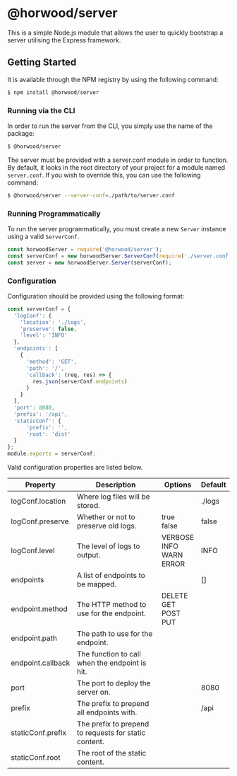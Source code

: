 # @horwood/server

This is a simple Node.js module that allows the user to quickly bootstrap a server utilising the Express framework. 

## Getting Started
It is available through the NPM registry by using the following command:
```bash
$ npm install @horwood/server
```
### Running via the CLI
In order to run the server from the CLI, you simply use the name of the package:
```bash
$ @horwood/server
```
The server must be provided with a server.conf module in order to function. By default, it looks in the root directory 
of your project for a module named `server.conf`. If you wish to override this, you can use the following command:
```bash
$ @horwood/server --server-conf=./path/to/server.conf
```

### Running Programmatically
To run the server programmatically, you must create a new `Server` instance using a valid `ServerConf`.
```js
const horwoodServer = require('@horwood/server');
const serverConf = new horwoodServer.ServerConf(require('./server.conf'));
const server = new horwoodServer.Server(serverConf);
``` 

### Configuration
Configuration should be provided using the following format:
```js
const serverConf = {
  'logConf': {
    'location': './logs',
    'preserve': false,
    'level': 'INFO'
  },
  'endpoints': [
    {
      'method': 'GET',
      'path': '/',
      'callback': (req, res) => {
        res.json(serverConf.endpoints)
      }
    }
  ],
  'port': 8080,
  'prefix': '/api',
  'staticConf': {
      'prefix': '',
      'root': 'dist'
  }
};
module.exports = serverConf;
```
Valid configuration properties are listed below.

| Property          | Description                                           | Options                                         | Default |
| ----------------- | ----------------------------------------------------- | ----------------------------------------------- | ------- |
| logConf.location  | Where log files will be stored.                       |                                                 | ./logs  |
| logConf.preserve  | Whether or not to preserve old logs.                  | true <br /> false                               | false   |
| logConf.level     | The level of logs to output.                          | VERBOSE <br /> INFO <br /> WARN <br /> ERROR    | INFO    |
| endpoints         | A list of endpoints to be mapped.                     |                                                 | []      |
| endpoint.method   | The HTTP method to use for the endpoint.              | DELETE <br /> GET <br /> POST <br /> PUT <br /> |         |
| endpoint.path     | The path to use for the endpoint.                     |                                                 |         |
| endpoint.callback | The function to call when the endpoint is hit.        |                                                 |         |
| port              | The port to deploy the server on.                     |                                                 | 8080    |
| prefix            | The prefix to prepend all endpoints with.             |                                                 | /api    |
| staticConf.prefix | The prefix to prepend to requests for static content. |                                                 |         |
| staticConf.root   | The root of the static content.                       |                                                 |         |